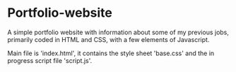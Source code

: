 # Portfolio-website
A simple portfolio website with information about some of my previous jobs, primarily coded in HTML and CSS, with a few elements of Javascript. 

Main file is 'index.html', it contains the style sheet 'base.css' and the in progress script file 'script.js'.
